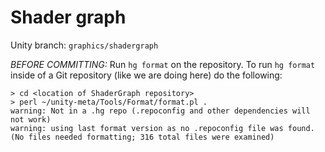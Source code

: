 # Shader graph

Unity branch: `graphics/shadergraph`

*BEFORE COMMITTING:* Run `hg format` on the repository. To run `hg format` inside of a Git repository (like we are doing here) do the following:
```
> cd <location of ShaderGraph repository>
> perl ~/unity-meta/Tools/Format/format.pl .
warning: Not in a .hg repo (.repoconfig and other dependencies will not work)
warning: using last format version as no .repoconfig file was found.
(No files needed formatting; 316 total files were examined)
```
